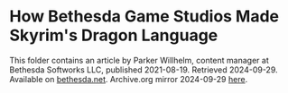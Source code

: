 # How Bethesda Game Studios Made Skyrim's Dragon Language 

This folder contains an article by Parker Willhelm, content manager at Bethesda Softworks LLC, published 2021-08-19. Retrieved 2024-09-29.  Available on [bethesda.net](https://bethesda.net/en/article/1rL4bCScN6RYXaXQb4ownj/how-bethesda-game-studios-made-skyrims-dragon-language). Archive.org mirror 2024-09-29 [here](https://web.archive.org/web/20240929171803/https://bethesda.net/en/article/1rL4bCScN6RYXaXQb4ownj/how-bethesda-game-studios-made-skyrims-dragon-language). 
